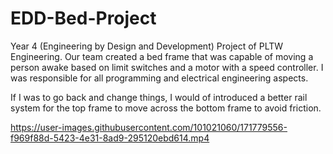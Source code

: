 # EDD-Bed-Project
Year 4 (Engineering by Design and Development) Project of PLTW Engineering. Our team created a bed frame that was capable of moving a person awake based on limit switches and a motor with a speed controller. I was responsible for all programming and electrical engineering aspects.

If I was to go back and change things, I would of introduced a better rail system for the top frame to move across the bottom frame to avoid friction.


https://user-images.githubusercontent.com/101021060/171779556-f969f88d-5423-4e31-8ad9-295120ebd614.mp4

